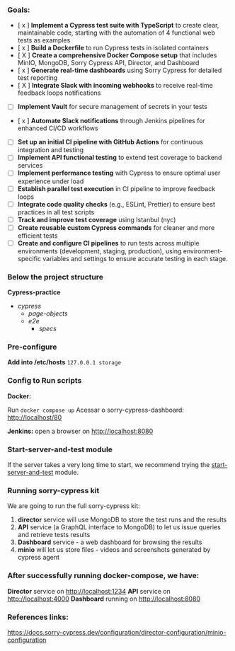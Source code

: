 ### Goals:

- [ x ] **Implement a Cypress test suite with TypeScript** to create clear, maintainable code, starting with the automation of 4 functional web tests as examples
- [ x ] **Build a Dockerfile** to run Cypress tests in isolated containers
- [ X ] **Create a comprehensive Docker Compose setup** that includes MinIO, MongoDB, Sorry Cypress API, Director, and Dashboard
- [ x ] **Generate real-time dashboards** using Sorry Cypress for detailed test reporting
- [ X ] **Integrate Slack with incoming webhooks** to receive real-time feedback loops notifications
- [ ] **Implement Vault** for secure management of secrets in your tests
- [ x ] **Automate Slack notifications** through Jenkins pipelines for enhanced CI/CD workflows
- [ ] **Set up an initial CI pipeline with GitHub Actions** for continuous integration and testing
- [ ] **Implement API functional testing** to extend test coverage to backend services
- [ ] **Implement performance testing** with Cypress to ensure optimal user experience under load
- [ ] **Establish parallel test execution** in CI pipeline to improve feedback loops
- [ ] **Integrate code quality checks** (e.g., ESLint, Prettier) to ensure best practices in all test scripts
- [ ] **Track and improve test coverage** using Istanbul (nyc)
- [ ] **Create reusable custom Cypress commands** for cleaner and more efficient tests
- [ ] **Create and configure CI pipelines** to run tests across multiple environments (development, staging, production), using environment-specific variables and settings to ensure accurate testing in each stage.

### Below the project structure

**Cypress-practice**

- _cypress_
  - _page-objects_
  - _e2e_
    - _specs_

### Pre-configure

**Add into /etc/hosts**
`127.0.0.1 storage`

### Config to Run scripts

**Docker:**

Run `docker compose up`
Acessar o sorry-cypress-dashboard: <http://localhost/80>

**Jenkins:**
open a browser on <http://localhost:8080>

### Start-server-and-test module

If the server takes a very long time to start, we recommend trying the [start-server-and-test](https://github.com/bahmutov/start-server-and-test) module.


### Running sorry-cypress kit

We are going to run the full sorry-cypress kit:
1. **director** service will use MongoDB to store the test runs and the results
2. **API** service (a GraphQL interface to MongoDB) to let us issue queries and retrieve tests results
3. **Dashboard** service - a web dashboard for browsing the results
4. **minio** will let us store files - videos and screenshots generated by cypress agent

### After successfully running docker-compose, we have:

**Director** service on <http://localhost:1234>
**API** service on <http://localhost:4000>
**Dashboard** running on <http://localhost:8080>

### References links:
<https://docs.sorry-cypress.dev/configuration/director-configuration/minio-configuration>
